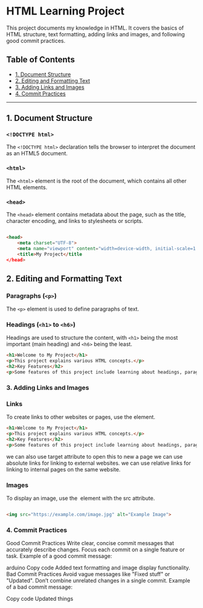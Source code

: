 # HTML Learning Project

This project documents my knowledge in HTML. It covers the basics of HTML structure, text formatting, adding links and images, and following good commit practices.

## Table of Contents
- [1. Document Structure](#1-document-structure)
- [2. Editing and Formatting Text](#2-editing-and-formatting-text)
- [3. Adding Links and Images](#3-adding-links-and-images)
- [4. Commit Practices](#4-commit-practices)

---

## 1. Document Structure

### `<!DOCTYPE html>`
The `<!DOCTYPE html>` declaration tells the browser to interpret the document as an HTML5 document.

### `<html>`
The `<html>` element is the root of the document, which contains all other HTML elements.

### `<head>`
The `<head>` element contains metadata about the page, such as the title, character encoding, and links to stylesheets or scripts.

```html

<head>
    <meta charset="UTF-8">
    <meta name="viewport" content="width=device-width, initial-scale=1.0">
    <title>My Project</title
</head>

```
## 2. Editing and Formatting Text

### Paragraphs (`<p>`)
The `<p>` element is used to define paragraphs of text.

### Headings (`<h1>` to `<h6>`)
Headings are used to structure the content, with `<h1>` being the most important (main heading) and `<h6>` being the least.

```html
<h1>Welcome to My Project</h1>
<p>This project explains various HTML concepts.</p>
<h2>Key Features</h2>
<p>Some features of this project include learning about headings, paragraphs, links, and images.</p>
```
### 3. Adding Links and Images
### Links
To create links to other websites or pages, use the <a> element.
```html
<h1>Welcome to My Project</h1>
<p>This project explains various HTML concepts.</p>
<h2>Key Features</h2>
<p>Some features of this project include learning about headings, paragraphs, links, and images.</p>
```
we can also use target attribute to open this to new a page 
we can use absolute links for linking to external websites.
we can use relative links for linking to internal pages on the same website.
### Images
To display an image, use the <img> element with the src attribute.

```html

<img src="https://example.com/image.jpg" alt="Example Image">

```


### 4. Commit Practices
Good Commit Practices
Write clear, concise commit messages that accurately describe changes.
Focus each commit on a single feature or task.
Example of a good commit message:

arduino
Copy code
Added text formatting and image display functionality.
Bad Commit Practices
Avoid vague messages like "Fixed stuff" or "Updated".
Don’t combine unrelated changes in a single commit.
Example of a bad commit message:

Copy code
Updated things
